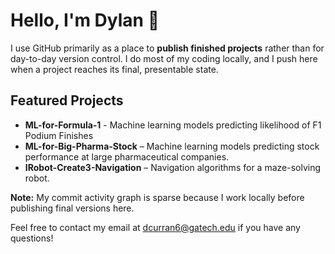 # Hello, I'm Dylan 👋

I use GitHub primarily as a place to **publish finished projects** rather than for day-to-day version control. I do most of my coding locally, and I push here when a project reaches its final, presentable state.

## Featured Projects
- **ML-for-Formula-1** - Machine learning models predicting likelihood of F1 Podium Finishes
- **ML-for-Big-Pharma-Stock** – Machine learning models predicting stock performance at large pharmaceutical companies.
- **IRobot-Create3-Navigation** – Navigation algorithms for a maze-solving robot.

**Note:** My commit activity graph is sparse because I work locally before publishing final versions here.

Feel free to contact my email at dcurran6@gatech.edu if you have any questions!
